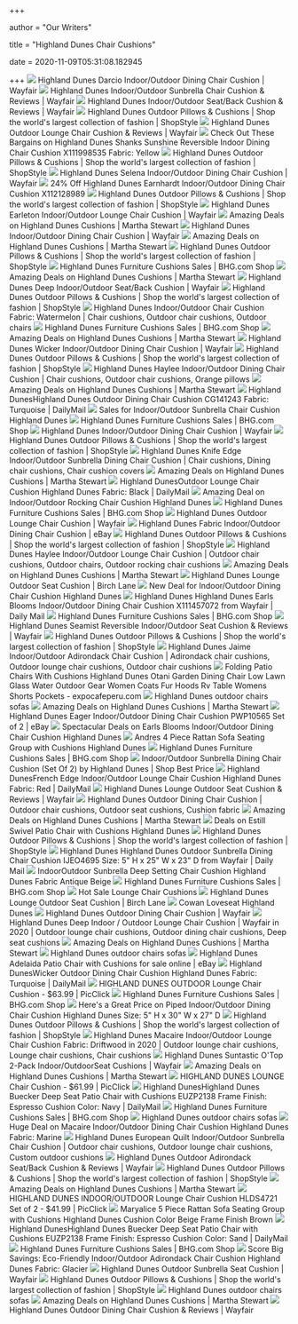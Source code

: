 +++
        
author = "Our Writers"
        
title = "Highland Dunes Chair Cushions"
        
date = 2020-11-09T05:31:08.182945
        
+++
[ ![](https://secure.img1-fg.wfcdn.com/im/20207803/resize-h800-w800%5Ecompr-r85/6743/67430637/Darcio+Indoor/Outdoor+Dining+Chair+Cushion.jpg)](https://secure.img1-fg.wfcdn.com/im/20207803/resize-h800-w800%5Ecompr-r85/6743/67430637/Darcio+Indoor/Outdoor+Dining+Chair+Cushion.jpg) Highland Dunes Darcio Indoor/Outdoor Dining Chair Cushion | Wayfair
[ ![](https://secure.img1-fg.wfcdn.com/im/24702790/resize-h800-w800%5Ecompr-r85/3669/36690762/Indoor/Outdoor+Sunbrella+Chair+Cushion.jpg)](https://secure.img1-fg.wfcdn.com/im/24702790/resize-h800-w800%5Ecompr-r85/3669/36690762/Indoor/Outdoor+Sunbrella+Chair+Cushion.jpg) Highland Dunes Indoor/Outdoor Sunbrella Chair Cushion & Reviews | Wayfair
[ ![](https://secure.img1-fg.wfcdn.com/im/50943754/resize-h800-w800%5Ecompr-r85/3687/36876074/Indoor/Outdoor+Seat/Back+Cushion.jpg)](https://secure.img1-fg.wfcdn.com/im/50943754/resize-h800-w800%5Ecompr-r85/3687/36876074/Indoor/Outdoor+Seat/Back+Cushion.jpg) Highland Dunes Indoor/Outdoor Seat/Back Cushion & Reviews | Wayfair
[ ![](https://img.shopstyle-cdn.com/sim/14/14/1414af606cadb3df19955beaf3d2a712_xlarge/ealy-indoor-outdoor-lounge-chair-cushion-highland-dunes-fabric-marine.jpg)](https://img.shopstyle-cdn.com/sim/14/14/1414af606cadb3df19955beaf3d2a712_xlarge/ealy-indoor-outdoor-lounge-chair-cushion-highland-dunes-fabric-marine.jpg) Highland Dunes Outdoor Pillows & Cushions | Shop the world's largest  collection of fashion | ShopStyle
[ ![](https://secure.img1-fg.wfcdn.com/im/26633650/resize-h800-w800%5Ecompr-r85/9945/99454466/Highland+Dunes+Outdoor+Lounge+Chair+Cushion.jpg)](https://secure.img1-fg.wfcdn.com/im/26633650/resize-h800-w800%5Ecompr-r85/9945/99454466/Highland+Dunes+Outdoor+Lounge+Chair+Cushion.jpg) Highland Dunes Outdoor Lounge Chair Cushion & Reviews | Wayfair
[ ![](https://images.prod.meredith.com/product/862b7737faa15ef6ada1c8eba7eb1b65/1563919613179/l/highland-dunes-shanks-sunshine-reversible-indoor-dining-chair-cushion-w000887424-fabric-yellow)](https://images.prod.meredith.com/product/862b7737faa15ef6ada1c8eba7eb1b65/1563919613179/l/highland-dunes-shanks-sunshine-reversible-indoor-dining-chair-cushion-w000887424-fabric-yellow) Check Out These Bargains on Highland Dunes Shanks Sunshine Reversible  Indoor Dining Chair Cushion X111998535 Fabric: Yellow
[ ![](https://img.shopstyle-cdn.com/sim/6f/59/6f597e7766b2cbc50fccd273e3b7ed16_xlarge/earnhardt-indoor-outdoor-dining-chair-cushion-highland-dunes.jpg)](https://img.shopstyle-cdn.com/sim/6f/59/6f597e7766b2cbc50fccd273e3b7ed16_xlarge/earnhardt-indoor-outdoor-dining-chair-cushion-highland-dunes.jpg) Highland Dunes Outdoor Pillows & Cushions | Shop the world's largest  collection of fashion | ShopStyle
[ ![](https://secure.img1-fg.wfcdn.com/im/52933890/resize-h800-w800%5Ecompr-r85/7123/71237085/Selena+Indoor/Outdoor+Dining+Chair+Cushion.jpg)](https://secure.img1-fg.wfcdn.com/im/52933890/resize-h800-w800%5Ecompr-r85/7123/71237085/Selena+Indoor/Outdoor+Dining+Chair+Cushion.jpg) Highland Dunes Selena Indoor/Outdoor Dining Chair Cushion | Wayfair
[ ![](https://images.prod.meredith.com/product/187bf81da8d91f5543ad4d693898b843/1580270857121/l/highland-dunes-earnhardt-indoor-outdoor-dining-chair-cushion-x112128989)](https://images.prod.meredith.com/product/187bf81da8d91f5543ad4d693898b843/1580270857121/l/highland-dunes-earnhardt-indoor-outdoor-dining-chair-cushion-x112128989) 24% Off Highland Dunes Earnhardt Indoor/Outdoor Dining Chair Cushion  X112128989
[ ![](https://img.shopstyle-cdn.com/sim/2e/46/2e46ee6f9120b268acf7c6d2ae2d953e_xlarge/outdoor-dining-chair-cushion-highland-dunes.jpg)](https://img.shopstyle-cdn.com/sim/2e/46/2e46ee6f9120b268acf7c6d2ae2d953e_xlarge/outdoor-dining-chair-cushion-highland-dunes.jpg) Highland Dunes Outdoor Pillows & Cushions | Shop the world's largest  collection of fashion | ShopStyle
[ ![](https://secure.img1-fg.wfcdn.com/im/86306222/resize-h800-w800%5Ecompr-r85/1495/14953782/Earleton+Indoor/Outdoor+Lounge+Chair+Cushion.jpg)](https://secure.img1-fg.wfcdn.com/im/86306222/resize-h800-w800%5Ecompr-r85/1495/14953782/Earleton+Indoor/Outdoor+Lounge+Chair+Cushion.jpg) Highland Dunes Earleton Indoor/Outdoor Lounge Chair Cushion | Wayfair
[ ![](https://images.prod.meredith.com/product/ddf04cb24efbef606e11c13318de2895/1565820323627/m/highland-dunes-indoor-outdoor-sunbrella-chaise-cushion-w2274-set2-fabric-taupe-rib)](https://images.prod.meredith.com/product/ddf04cb24efbef606e11c13318de2895/1565820323627/m/highland-dunes-indoor-outdoor-sunbrella-chaise-cushion-w2274-set2-fabric-taupe-rib) Amazing Deals on Highland Dunes Cushions | Martha Stewart
[ ![](https://secure.img1-fg.wfcdn.com/im/63060732/resize-h800-w800%5Ecompr-r85/1209/120951573/Indoor/Outdoor+Dining+Chair+Cushion.jpg)](https://secure.img1-fg.wfcdn.com/im/63060732/resize-h800-w800%5Ecompr-r85/1209/120951573/Indoor/Outdoor+Dining+Chair+Cushion.jpg) Highland Dunes Indoor/Outdoor Dining Chair Cushion | Wayfair
[ ![](https://images.prod.meredith.com/product/94446750db4c2d34a77aa63fb47387c0/1542061790589/m/highland-dunes-lounge-indoor-outdoor-chair-cushion-hlds4702-finish-tan)](https://images.prod.meredith.com/product/94446750db4c2d34a77aa63fb47387c0/1542061790589/m/highland-dunes-lounge-indoor-outdoor-chair-cushion-hlds4702-finish-tan) Amazing Deals on Highland Dunes Cushions | Martha Stewart
[ ![](https://img.shopstyle-cdn.com/sim/23/7f/237f76c3fcb57aa9eb7c29562926fd4a_xlarge/eakes-indoor-outdoor-chair-cushion-highland-dunes-color-yellow-white.jpg)](https://img.shopstyle-cdn.com/sim/23/7f/237f76c3fcb57aa9eb7c29562926fd4a_xlarge/eakes-indoor-outdoor-chair-cushion-highland-dunes-color-yellow-white.jpg) Highland Dunes Outdoor Pillows & Cushions | Shop the world's largest  collection of fashion | ShopStyle
[ ![](https://images.prod.meredith.com/product/17d414a035c4ff68a7fe7fb3ecdfc566/1567185707816/m/indoor-dining-chair-cushion-highland-dunes-fabric-beige)](https://images.prod.meredith.com/product/17d414a035c4ff68a7fe7fb3ecdfc566/1567185707816/m/indoor-dining-chair-cushion-highland-dunes-fabric-beige) Highland Dunes Furniture Cushions Sales | BHG.com Shop
[ ![](https://images.prod.meredith.com/product/231bb9e593ab2e61d42d528463ae705b/1528689703815/m/highland-dunes-piped-outdoor-dining-chair-cushion-hlds6468-size-2-5-h-x-20-w-x-20-d)](https://images.prod.meredith.com/product/231bb9e593ab2e61d42d528463ae705b/1528689703815/m/highland-dunes-piped-outdoor-dining-chair-cushion-hlds6468-size-2-5-h-x-20-w-x-20-d) Amazing Deals on Highland Dunes Cushions | Martha Stewart
[ ![](https://secure.img1-fg.wfcdn.com/im/96618059/compr-r85/7245/72450159/deep-indooroutdoor-seatback-cushion.jpg)](https://secure.img1-fg.wfcdn.com/im/96618059/compr-r85/7245/72450159/deep-indooroutdoor-seatback-cushion.jpg) Highland Dunes Deep Indoor/Outdoor Seat/Back Cushion | Wayfair
[ ![](https://img.shopstyle-cdn.com/sim/c7/bd/c7bd5b2c4823320648e0147d7905a178_xlarge/double-piped-indoor-outdoor-sunbrella-contour-chair-cushion-with-ties-and-zipper-highland-dunes-fabric-canvas-aruba-size-3-5-h-x-18-w-x-17-d.jpg)](https://img.shopstyle-cdn.com/sim/c7/bd/c7bd5b2c4823320648e0147d7905a178_xlarge/double-piped-indoor-outdoor-sunbrella-contour-chair-cushion-with-ties-and-zipper-highland-dunes-fabric-canvas-aruba-size-3-5-h-x-18-w-x-17-d.jpg) Highland Dunes Outdoor Pillows & Cushions | Shop the world's largest  collection of fashion | ShopStyle
[ ![](https://i.pinimg.com/474x/98/ad/a5/98ada5b19cf1b598cae1da83118f60db.jpg)](https://i.pinimg.com/474x/98/ad/a5/98ada5b19cf1b598cae1da83118f60db.jpg) Highland Dunes Indoor/Outdoor Chair Cushion Fabric: Watermelon | Chair  cushions, Outdoor chair cushions, Outdoor chairs
[ ![](https://images.prod.meredith.com/product/b0864b3551035d278c9820c8602395a0/1567061245680/m/jaime-indoor-outdoor-adirondack-chair-cushion-highland-dunes-fabric-spa)](https://images.prod.meredith.com/product/b0864b3551035d278c9820c8602395a0/1567061245680/m/jaime-indoor-outdoor-adirondack-chair-cushion-highland-dunes-fabric-spa) Highland Dunes Furniture Cushions Sales | BHG.com Shop
[ ![](https://images.prod.meredith.com/product/f502ceac661b60380fabf25c8969ff30/1593079601904/m/highland-dunes-2-piece-indoor-outdoor-cushion-cover-set-x111565692-fabric-navy)](https://images.prod.meredith.com/product/f502ceac661b60380fabf25c8969ff30/1593079601904/m/highland-dunes-2-piece-indoor-outdoor-cushion-cover-set-x111565692-fabric-navy) Amazing Deals on Highland Dunes Cushions | Martha Stewart
[ ![](https://secure.img1-fg.wfcdn.com/im/93536028/resize-h800-w800%5Ecompr-r85/7244/72449650/Wicker+Indoor/Outdoor+Dining+Chair+Cushion.jpg)](https://secure.img1-fg.wfcdn.com/im/93536028/resize-h800-w800%5Ecompr-r85/7244/72449650/Wicker+Indoor/Outdoor+Dining+Chair+Cushion.jpg) Highland Dunes Wicker Indoor/Outdoor Dining Chair Cushion | Wayfair
[ ![](https://img.shopstyle-cdn.com/sim/c2/c7/c2c755beb58452439f48c8affb83327b_xlarge/selena-indoor-outdoor-dining-chair-cushion-highland-dunes.jpg)](https://img.shopstyle-cdn.com/sim/c2/c7/c2c755beb58452439f48c8affb83327b_xlarge/selena-indoor-outdoor-dining-chair-cushion-highland-dunes.jpg) Highland Dunes Outdoor Pillows & Cushions | Shop the world's largest  collection of fashion | ShopStyle
[ ![](https://i.pinimg.com/474x/ec/a3/4e/eca34e1adb2708081a8f51c040042a45.jpg)](https://i.pinimg.com/474x/ec/a3/4e/eca34e1adb2708081a8f51c040042a45.jpg) Highland Dunes Haylee Indoor/Outdoor Dining Chair Cushion | Chair cushions,  Outdoor chair cushions, Orange pillows
[ ![](https://images.prod.meredith.com/product/881ee2c381012600bb1cd5190d3b22ca/1552136631496/m/highland-dunes-eagle-sea-reversible-indoor-outdoor-dining-chair-cushion-w001284694-fabric-salt)](https://images.prod.meredith.com/product/881ee2c381012600bb1cd5190d3b22ca/1552136631496/m/highland-dunes-eagle-sea-reversible-indoor-outdoor-dining-chair-cushion-w001284694-fabric-salt) Amazing Deals on Highland Dunes Cushions | Martha Stewart
[ ![](https://d4-pub.bizrate.com/image/obj/8685433455;sq=400)](https://d4-pub.bizrate.com/image/obj/8685433455;sq=400) Highland DunesHighland Dunes Outdoor Dining Chair Cushion CG141243 Fabric:  Turquoise | DailyMail
[ ![](https://images.prod.meredith.com/product/91cca559e83e094456b87c105df7536c/1567064810525/l/indoor-outdoor-sunbrella-chair-cushion-highland-dunes)](https://images.prod.meredith.com/product/91cca559e83e094456b87c105df7536c/1567064810525/l/indoor-outdoor-sunbrella-chair-cushion-highland-dunes) Sales for Indoor/Outdoor Sunbrella Chair Cushion Highland Dunes
[ ![](https://images.prod.meredith.com/product/c59d238c1036fe14e2cefb2d82448065/1567061371029/m/shanks-sunshine-reversible-indoor-dining-chair-cushion-highland-dunes-fabric-tan)](https://images.prod.meredith.com/product/c59d238c1036fe14e2cefb2d82448065/1567061371029/m/shanks-sunshine-reversible-indoor-dining-chair-cushion-highland-dunes-fabric-tan) Highland Dunes Furniture Cushions Sales | BHG.com Shop
[ ![](https://secure.img1-fg.wfcdn.com/im/66283543/resize-h800-w800%5Ecompr-r85/1025/102521144/Indoor/Outdoor+Dining+Chair+Cushion.jpg)](https://secure.img1-fg.wfcdn.com/im/66283543/resize-h800-w800%5Ecompr-r85/1025/102521144/Indoor/Outdoor+Dining+Chair+Cushion.jpg) Highland Dunes Indoor/Outdoor Dining Chair Cushion | Wayfair
[ ![](https://img.shopstyle-cdn.com/sim/c1/72/c1725d4faa34ae00988c224e9ac7455a_xlarge/earls-blooms-indoor-outdoor-dining-chair-cushion-highland-dunes.jpg)](https://img.shopstyle-cdn.com/sim/c1/72/c1725d4faa34ae00988c224e9ac7455a_xlarge/earls-blooms-indoor-outdoor-dining-chair-cushion-highland-dunes.jpg) Highland Dunes Outdoor Pillows & Cushions | Shop the world's largest  collection of fashion | ShopStyle
[ ![](https://i.pinimg.com/600x315/5d/fd/64/5dfd64188280e3c631c7a356f569b89f.jpg)](https://i.pinimg.com/600x315/5d/fd/64/5dfd64188280e3c631c7a356f569b89f.jpg) Highland Dunes Knife Edge Indoor/Outdoor Sunbrella Dining Chair Cushion | Chair  cushions, Dining chair cushions, Chair cushion covers
[ ![](https://images.prod.meredith.com/product/7e51da5618ee56f40d3ca0879f8f24c6/1551317749745/m/highland-dunes-eagle-indoor-outdoor-dining-chair-cushion-w000165222)](https://images.prod.meredith.com/product/7e51da5618ee56f40d3ca0879f8f24c6/1551317749745/m/highland-dunes-eagle-indoor-outdoor-dining-chair-cushion-w000165222) Amazing Deals on Highland Dunes Cushions | Martha Stewart
[ ![](https://secure.img1-ag.wfcdn.com/im/10863239/resize-h400-w400%5Ecompr-r85/1093/109347969/.jpg)](https://secure.img1-ag.wfcdn.com/im/10863239/resize-h400-w400%5Ecompr-r85/1093/109347969/.jpg) Highland DunesOutdoor Lounge Chair Cushion Highland Dunes Fabric: Black |  DailyMail
[ ![](https://images.prod.meredith.com/product/c48f143d221a0220efa9b1b6af7f6018/1570292427678/l/treadway-indoor-outdoor-rocking-chair-cushion-highland-dunes)](https://images.prod.meredith.com/product/c48f143d221a0220efa9b1b6af7f6018/1570292427678/l/treadway-indoor-outdoor-rocking-chair-cushion-highland-dunes) Amazing Deal on Indoor/Outdoor Rocking Chair Cushion Highland Dunes
[ ![](https://images.prod.meredith.com/product/996c41e4615cc895b2d5275b91a120a3/1577163646768/m/fouta-dining-chair-cushion-highland-dunes-fabric-blue)](https://images.prod.meredith.com/product/996c41e4615cc895b2d5275b91a120a3/1577163646768/m/fouta-dining-chair-cushion-highland-dunes-fabric-blue) Highland Dunes Furniture Cushions Sales | BHG.com Shop
[ ![](https://secure.img1-fg.wfcdn.com/im/98019245/resize-h800-w800%5Ecompr-r85/9945/99454263/Highland+Dunes+Outdoor+Lounge+Chair+Cushion.jpg)](https://secure.img1-fg.wfcdn.com/im/98019245/resize-h800-w800%5Ecompr-r85/9945/99454263/Highland+Dunes+Outdoor+Lounge+Chair+Cushion.jpg) Highland Dunes Outdoor Lounge Chair Cushion | Wayfair
[ ![](https://i.ebayimg.com/images/g/4AYAAOSwXIRcm485/s-l300.jpg)](https://i.ebayimg.com/images/g/4AYAAOSwXIRcm485/s-l300.jpg) Highland Dunes Fabric Indoor/Outdoor Dining Chair Cushion | eBay
[ ![](https://img.shopstyle-cdn.com/sim/b2/fc/b2fcbc5850ed529cd676a9218f681d3b_xlarge/selena-indoor-outdoor-dining-chair-cushion-highland-dunes.jpg)](https://img.shopstyle-cdn.com/sim/b2/fc/b2fcbc5850ed529cd676a9218f681d3b_xlarge/selena-indoor-outdoor-dining-chair-cushion-highland-dunes.jpg) Highland Dunes Outdoor Pillows & Cushions | Shop the world's largest  collection of fashion | ShopStyle
[ ![](https://i.pinimg.com/originals/aa/14/49/aa144980749e029939ef851c6e23b2bc.jpg)](https://i.pinimg.com/originals/aa/14/49/aa144980749e029939ef851c6e23b2bc.jpg) Highland Dunes Haylee Indoor/Outdoor Lounge Chair Cushion | Outdoor chair  cushions, Outdoor chairs, Outdoor rocking chair cushions
[ ![](https://images.prod.meredith.com/product/cfa8445d87702270a5552e0aa124b5f6/1551318330009/m/highland-dunes-eager-indoor-outdoor-dining-chair-cushion-w000042587)](https://images.prod.meredith.com/product/cfa8445d87702270a5552e0aa124b5f6/1551318330009/m/highland-dunes-eager-indoor-outdoor-dining-chair-cushion-w000042587) Amazing Deals on Highland Dunes Cushions | Martha Stewart
[ ![](https://secure.img1-fg.wfcdn.com/im/20835209/compr-r85/2768/27683900/Lounge+Outdoor+Seat+Cushion.jpg)](https://secure.img1-fg.wfcdn.com/im/20835209/compr-r85/2768/27683900/Lounge+Outdoor+Seat+Cushion.jpg) Highland Dunes Lounge Outdoor Seat Cushion | Birch Lane
[ ![](https://images.prod.meredith.com/product/43487ed5660dbf6d9ba08bc998136037/1593166340483/l/indoor-outdoor-dining-chair-cushion-highland-dunes)](https://images.prod.meredith.com/product/43487ed5660dbf6d9ba08bc998136037/1593166340483/l/indoor-outdoor-dining-chair-cushion-highland-dunes) New Deal for Indoor/Outdoor Dining Chair Cushion Highland Dunes
[ ![](https://d2-pub.bizrate.com/image/obj/9807815193;sq=400)](https://d2-pub.bizrate.com/image/obj/9807815193;sq=400) Highland Dunes Highland Dunes Earls Blooms Indoor/Outdoor Dining Chair  Cushion X111457072 from Wayfair | Daily Mail
[ ![](https://images.prod.meredith.com/product/c9c7416394f822f1e1b06e9f71c15c9f/1567186033912/m/indoor-dining-chair-cushion-highland-dunes-fabric-beige)](https://images.prod.meredith.com/product/c9c7416394f822f1e1b06e9f71c15c9f/1567186033912/m/indoor-dining-chair-cushion-highland-dunes-fabric-beige) Highland Dunes Furniture Cushions Sales | BHG.com Shop
[ ![](https://secure.img1-fg.wfcdn.com/im/78185681/resize-h800-w800%5Ecompr-r85/5157/51570981/Seamist+Reversible+Indoor/Outdoor+Seat+Cushion.jpg)](https://secure.img1-fg.wfcdn.com/im/78185681/resize-h800-w800%5Ecompr-r85/5157/51570981/Seamist+Reversible+Indoor/Outdoor+Seat+Cushion.jpg) Highland Dunes Seamist Reversible Indoor/Outdoor Seat Cushion & Reviews |  Wayfair
[ ![](https://img.shopstyle-cdn.com/sim/9f/01/9f0155f778470e7b7180727a10ada338_xlarge/seamist-indoor-outdoor-chaise-lounge-cushion-highland-dunes.jpg)](https://img.shopstyle-cdn.com/sim/9f/01/9f0155f778470e7b7180727a10ada338_xlarge/seamist-indoor-outdoor-chaise-lounge-cushion-highland-dunes.jpg) Highland Dunes Outdoor Pillows & Cushions | Shop the world's largest  collection of fashion | ShopStyle
[ ![](https://i.pinimg.com/564x/20/e0/b8/20e0b8f10fa23894edfdcfb9619acac4.jpg)](https://i.pinimg.com/564x/20/e0/b8/20e0b8f10fa23894edfdcfb9619acac4.jpg) Highland Dunes Jaime Indoor/Outdoor Adirondack Chair Cushion | Adirondack chair  cushions, Outdoor lounge chair cushions, Outdoor chair cushions
[ ![](https://www.expocafeperu.com/w/2020/05/folding-patio-chairs-with-cushions-highland-dunes-otani-garden-dining-chair-low-lawn-glass-water.jpg)](https://www.expocafeperu.com/w/2020/05/folding-patio-chairs-with-cushions-highland-dunes-otani-garden-dining-chair-low-lawn-glass-water.jpg) Folding Patio Chairs With Cushions Highland Dunes Otani Garden Dining Chair  Low Lawn Glass Water Outdoor Gear Women Coats Fur Hoods Rv Table Womens  Shorts Pockets - expocafeperu.com
[ ![](https://patio.furniture-manufacturers.org/images/wf/6163-61634580-Chairs.jpg)](https://patio.furniture-manufacturers.org/images/wf/6163-61634580-Chairs.jpg) Highland Dunes outdoor chairs sofas
[ ![](https://images.prod.meredith.com/product/d25cf3aee3e383aeedd740488b9cf1af/1551380302667/m/highland-dunes-earles-beach-reversible-indoor-outdoor-rocking-chair-cushion-w000293443-fabric-lagoon)](https://images.prod.meredith.com/product/d25cf3aee3e383aeedd740488b9cf1af/1551380302667/m/highland-dunes-earles-beach-reversible-indoor-outdoor-rocking-chair-cushion-w000293443-fabric-lagoon) Amazing Deals on Highland Dunes Cushions | Martha Stewart
[ ![](https://i.ebayimg.com/images/g/3hsAAOSw70NdA9Lb/s-l300.jpg)](https://i.ebayimg.com/images/g/3hsAAOSw70NdA9Lb/s-l300.jpg) Highland Dunes Eager Indoor/Outdoor Dining Chair Cushion PWP10565 Set of 2  | eBay
[ ![](https://images.prod.meredith.com/product/3c5a83ff0880502424816b8348343942/1604658313938/l/earls-blooms-indoor-outdoor-dining-chair-cushion-highland-dunes)](https://images.prod.meredith.com/product/3c5a83ff0880502424816b8348343942/1604658313938/l/earls-blooms-indoor-outdoor-dining-chair-cushion-highland-dunes) Spectacular Deals on Earls Blooms Indoor/Outdoor Dining Chair Cushion  Highland Dunes
[ ![](https://secure.img1-fg.wfcdn.com/im/51288229/resize-h400-w400%5Ecompr-r85/5660/56609794/.jpg)](https://secure.img1-fg.wfcdn.com/im/51288229/resize-h400-w400%5Ecompr-r85/5660/56609794/.jpg) Andres 4 Piece Rattan Sofa Seating Group with Cushions Highland Dunes
[ ![](https://images.prod.meredith.com/product/4ec4250a8fd0edc13d82e56d5734f906/1567060678067/m/shanks-sunshine-reversible-indoor-dining-chair-cushion-highland-dunes-fabric-lakeland-blue)](https://images.prod.meredith.com/product/4ec4250a8fd0edc13d82e56d5734f906/1567060678067/m/shanks-sunshine-reversible-indoor-dining-chair-cushion-highland-dunes-fabric-lakeland-blue) Highland Dunes Furniture Cushions Sales | BHG.com Shop
[ ![](https://secure.img1-fg.wfcdn.com/im/46937166/resize-h310-w310%5Ecompr-r85/4750/47507226/indooroutdoor-sunbrella-dining-chair-cushion-set-of-2.jpg)](https://secure.img1-fg.wfcdn.com/im/46937166/resize-h310-w310%5Ecompr-r85/4750/47507226/indooroutdoor-sunbrella-dining-chair-cushion-set-of-2.jpg) Indoor/Outdoor Sunbrella Dining Chair Cushion (Set Of 2) by Highland Dunes  | Shop Best Price
[ ![](https://secure.img1-ag.wfcdn.com/im/67171879/resize-h400-w400%5Ecompr-r85/4971/49710911/.jpg)](https://secure.img1-ag.wfcdn.com/im/67171879/resize-h400-w400%5Ecompr-r85/4971/49710911/.jpg) Highland DunesFrench Edge Indoor/Outdoor Lounge Chair Cushion Highland Dunes  Fabric: Red | DailyMail
[ ![](https://secure.img1-fg.wfcdn.com/im/57661854/resize-h800-w800%5Ecompr-r85/4978/49782317/Lounge+Outdoor+Seat+Cushion.jpg)](https://secure.img1-fg.wfcdn.com/im/57661854/resize-h800-w800%5Ecompr-r85/4978/49782317/Lounge+Outdoor+Seat+Cushion.jpg) Highland Dunes Lounge Outdoor Seat Cushion & Reviews | Wayfair
[ ![](https://i.pinimg.com/originals/82/5a/00/825a00d1d2af1998499c73b349fde11e.jpg)](https://i.pinimg.com/originals/82/5a/00/825a00d1d2af1998499c73b349fde11e.jpg) Highland Dunes Outdoor Dining Chair Cushion | Outdoor chair cushions,  Outdoor seat cushions, Cushion fabric
[ ![](https://images.prod.meredith.com/product/0c6bfef1209b1d4be6d3737b67842b29/1551316847673/m/highland-dunes-earls-blooms-reversible-indoor-outdoor-dining-chair-cushion-w000672508)](https://images.prod.meredith.com/product/0c6bfef1209b1d4be6d3737b67842b29/1551316847673/m/highland-dunes-earls-blooms-reversible-indoor-outdoor-dining-chair-cushion-w000672508) Amazing Deals on Highland Dunes Cushions | Martha Stewart
[ ![](https://images.prod.meredith.com/product/3d888e1052dc2e3c1ca5d2e48a6821d3/1580897315695/l/estill-swivel-patio-chair-with-cushions-highland-dunes)](https://images.prod.meredith.com/product/3d888e1052dc2e3c1ca5d2e48a6821d3/1580897315695/l/estill-swivel-patio-chair-with-cushions-highland-dunes) Deals on Estill Swivel Patio Chair with Cushions Highland Dunes
[ ![](https://img.shopstyle-cdn.com/sim/1a/7f/1a7f38b8cc7772243cbe4d7e81f05e06_xlarge/wellingborough-zippered-indoor-outdoor-pillow-cover-highland-dunes-color-aqua.jpg)](https://img.shopstyle-cdn.com/sim/1a/7f/1a7f38b8cc7772243cbe4d7e81f05e06_xlarge/wellingborough-zippered-indoor-outdoor-pillow-cover-highland-dunes-color-aqua.jpg) Highland Dunes Outdoor Pillows & Cushions | Shop the world's largest  collection of fashion | ShopStyle
[ ![](https://d2-pub.bizrate.com/image/obj/8655278497;sq=400)](https://d2-pub.bizrate.com/image/obj/8655278497;sq=400) Highland Dunes Highland Dunes Outdoor Sunbrella Dining Chair Cushion  IJEO4695 Size: 5" H x 25" W x 23" D from Wayfair | Daily Mail
[ ![](https://secure.img1-fg.wfcdn.com/im/18419395/resize-h400-w400%5Ecompr-r85/2769/27692798/.jpg)](https://secure.img1-fg.wfcdn.com/im/18419395/resize-h400-w400%5Ecompr-r85/2769/27692798/.jpg) IndoorOutdoor Sunbrella Deep Setting Chair Cushion Highland Dunes Fabric  Antique Beige
[ ![](https://images.prod.meredith.com/product/4d9c1dd86f8a0b2e4788635dd50143a2/1567060671436/m/jaime-indoor-outdoor-adirondack-chair-cushion-highland-dunes-fabric-natural)](https://images.prod.meredith.com/product/4d9c1dd86f8a0b2e4788635dd50143a2/1567060671436/m/jaime-indoor-outdoor-adirondack-chair-cushion-highland-dunes-fabric-natural) Highland Dunes Furniture Cushions Sales | BHG.com Shop
[ ![](https://secure.img1-ag.wfcdn.com/im/93232415/resize-h600-w600%5Ecompr-r85/7123/71238094/haylee-indoor/outdoor-dining-chair-cushion-(set-of-2).jpg)](https://secure.img1-ag.wfcdn.com/im/93232415/resize-h600-w600%5Ecompr-r85/7123/71238094/haylee-indoor/outdoor-dining-chair-cushion-(set-of-2).jpg) Hot Sale Lounge Chair Cushions
[ ![](https://secure.img1-fg.wfcdn.com/im/51121811/resize-h160-w160%5Ecompr-r85/6704/67047389/Whitten+Stripe+Outdoor+Sunbrella+Seat/Back+Cushion.jpg)](https://secure.img1-fg.wfcdn.com/im/51121811/resize-h160-w160%5Ecompr-r85/6704/67047389/Whitten+Stripe+Outdoor+Sunbrella+Seat/Back+Cushion.jpg) Highland Dunes Lounge Outdoor Seat Cushion | Birch Lane
[ ![](https://secure.img1-fg.wfcdn.com/im/11475823/resize-h400-w400%5Ecompr-r85/4853/48536235/.jpg)](https://secure.img1-fg.wfcdn.com/im/11475823/resize-h400-w400%5Ecompr-r85/4853/48536235/.jpg) Cowan Loveseat Highland Dunes
[ ![](https://secure.img1-fg.wfcdn.com/im/92079981/resize-h800-w800%5Ecompr-r85/6525/65256303/Outdoor+Dining+Chair+Cushion.jpg)](https://secure.img1-fg.wfcdn.com/im/92079981/resize-h800-w800%5Ecompr-r85/6525/65256303/Outdoor+Dining+Chair+Cushion.jpg) Highland Dunes Outdoor Dining Chair Cushion | Wayfair
[ ![](https://i.pinimg.com/originals/0d/34/35/0d343574e1be1307e07e0a6a32545d6c.jpg)](https://i.pinimg.com/originals/0d/34/35/0d343574e1be1307e07e0a6a32545d6c.jpg) Highland Dunes Deep Indoor / Outdoor Lounge Chair Cushion | Wayfair in 2020  | Outdoor lounge chair cushions, Outdoor dining chair cushions, Deep seat  cushions
[ ![](https://images.prod.meredith.com/product/47478e62de61ab7ea7dd9c0e8aa4be2f/1593079525629/m/highland-dunes-2-piece-indoor-outdoor-cushion-cover-set-x112051250-fabric-wheat)](https://images.prod.meredith.com/product/47478e62de61ab7ea7dd9c0e8aa4be2f/1593079525629/m/highland-dunes-2-piece-indoor-outdoor-cushion-cover-set-x112051250-fabric-wheat) Amazing Deals on Highland Dunes Cushions | Martha Stewart
[ ![](https://patio.furniture-manufacturers.org/images/wf/6156-61560589-Chairs.jpg)](https://patio.furniture-manufacturers.org/images/wf/6156-61560589-Chairs.jpg) Highland Dunes outdoor chairs sofas
[ ![](https://i.ebayimg.com/images/g/yG0AAOSwA75eRqIb/s-l640.jpg)](https://i.ebayimg.com/images/g/yG0AAOSwA75eRqIb/s-l640.jpg) Highland Dunes Adelaida Patio Chair with Cushions for sale online | eBay
[ ![](https://secure.img1-ag.wfcdn.com/im/17992766/resize-h400-w400%5Ecompr-r85/4826/48265901/.jpg)](https://secure.img1-ag.wfcdn.com/im/17992766/resize-h400-w400%5Ecompr-r85/4826/48265901/.jpg) Highland DunesWicker Outdoor Dining Chair Cushion Highland Dunes Fabric:  Turquoise | DailyMail
[ ![](https://www.picclickimg.com/d/l400/pict/302736796750_/Highland-Dunes-Outdoor-Lounge-Chair-Cushion.jpg)](https://www.picclickimg.com/d/l400/pict/302736796750_/Highland-Dunes-Outdoor-Lounge-Chair-Cushion.jpg) HIGHLAND DUNES OUTDOOR Lounge Chair Cushion - $63.99 | PicClick
[ ![](https://images.prod.meredith.com/product/47c7ffe1a0294684edb6dc2dfb6e9a46/1567185799854/m/indoor-dining-chair-cushion-highland-dunes-fabric-beige)](https://images.prod.meredith.com/product/47c7ffe1a0294684edb6dc2dfb6e9a46/1567185799854/m/indoor-dining-chair-cushion-highland-dunes-fabric-beige) Highland Dunes Furniture Cushions Sales | BHG.com Shop
[ ![](https://images.prod.meredith.com/product/f94dd764f6aa0a3963a37a9eaca081e1/1587809181240/l/piped-indoor-outdoor-dining-chair-cushion-highland-dunes-size-5-h-x-30-w-x-27-d)](https://images.prod.meredith.com/product/f94dd764f6aa0a3963a37a9eaca081e1/1587809181240/l/piped-indoor-outdoor-dining-chair-cushion-highland-dunes-size-5-h-x-30-w-x-27-d) Here's a Great Price on Piped Indoor/Outdoor Dining Chair Cushion Highland  Dunes Size: 5" H x 30" W x 27" D
[ ![](https://img.shopstyle-cdn.com/sim/e2/d5/e2d5fd73e2dcda0a7098ed4d2a56ebc6_xlarge/averie-indoor-outdoor-chair-cushion-highland-dunes-fabric-navy.jpg)](https://img.shopstyle-cdn.com/sim/e2/d5/e2d5fd73e2dcda0a7098ed4d2a56ebc6_xlarge/averie-indoor-outdoor-chair-cushion-highland-dunes-fabric-navy.jpg) Highland Dunes Outdoor Pillows & Cushions | Shop the world's largest  collection of fashion | ShopStyle
[ ![](https://i.pinimg.com/originals/b1/28/76/b1287678f998f80285337c2cbec2f3da.jpg)](https://i.pinimg.com/originals/b1/28/76/b1287678f998f80285337c2cbec2f3da.jpg) Highland Dunes Macaire Indoor/Outdoor Lounge Chair Cushion Fabric:  Driftwood in 2020 | Outdoor lounge chair cushions, Lounge chair cushions, Chair  cushions
[ ![](https://secure.img1-fg.wfcdn.com/im/95128338/resize-h800-w800%5Ecompr-r85/1150/115014971/Suntastic+O%2527Top+2-Pack+Indoor/Outdoor++Seat+Cushions.jpg)](https://secure.img1-fg.wfcdn.com/im/95128338/resize-h800-w800%5Ecompr-r85/1150/115014971/Suntastic+O%2527Top+2-Pack+Indoor/Outdoor++Seat+Cushions.jpg) Highland Dunes Suntastic O'Top 2-Pack Indoor/OutdoorSeat Cushions | Wayfair
[ ![](https://images.prod.meredith.com/product/413fb226ccd7aac2bd8f40f9b68b60ee/1551317315422/m/highland-dunes-eagle-indoor-outdoor-dining-chair-cushion-w000728042)](https://images.prod.meredith.com/product/413fb226ccd7aac2bd8f40f9b68b60ee/1551317315422/m/highland-dunes-eagle-indoor-outdoor-dining-chair-cushion-w000728042) Amazing Deals on Highland Dunes Cushions | Martha Stewart
[ ![](https://www.picclickimg.com/d/l400/pict/392041129978_/Highland-Dunes-Lounge-Chair-Cushion.jpg)](https://www.picclickimg.com/d/l400/pict/392041129978_/Highland-Dunes-Lounge-Chair-Cushion.jpg) HIGHLAND DUNES LOUNGE Chair Cushion - $61.99 | PicClick
[ ![](https://shop-assets.dailymail.co.uk/prd/c3fca9331ffc4ccfbffc528904186365/0001101010010011100011111100110110100010110100010111100100101000/l/highland-dunes-buecker-deep-seat-patio-chair-with-cushions-euzp2138-frame-finish-espresso-cushion-color-navy)](https://shop-assets.dailymail.co.uk/prd/c3fca9331ffc4ccfbffc528904186365/0001101010010011100011111100110110100010110100010111100100101000/l/highland-dunes-buecker-deep-seat-patio-chair-with-cushions-euzp2138-frame-finish-espresso-cushion-color-navy) Highland DunesHighland Dunes Buecker Deep Seat Patio Chair with Cushions  EUZP2138 Frame Finish: Espresso Cushion Color: Navy | DailyMail
[ ![](https://images.prod.meredith.com/product/993cb195150613fbe990be0356cd9da3/1567061118777/m/jaime-indoor-outdoor-adirondack-chair-cushion-highland-dunes-fabric-parrot)](https://images.prod.meredith.com/product/993cb195150613fbe990be0356cd9da3/1567061118777/m/jaime-indoor-outdoor-adirondack-chair-cushion-highland-dunes-fabric-parrot) Highland Dunes Furniture Cushions Sales | BHG.com Shop
[ ![](https://patio.furniture-manufacturers.org/images/wf/5775-57753118-Sofas.jpg)](https://patio.furniture-manufacturers.org/images/wf/5775-57753118-Sofas.jpg) Highland Dunes outdoor chairs sofas
[ ![](https://images.prod.meredith.com/product/79165de2db68e4fb4d4e8f970d4d5ec5/1567064425845/l/macaire-indoor-outdoor-dining-chair-cushion-highland-dunes-fabric-marine)](https://images.prod.meredith.com/product/79165de2db68e4fb4d4e8f970d4d5ec5/1567064425845/l/macaire-indoor-outdoor-dining-chair-cushion-highland-dunes-fabric-marine) Huge Deal on Macaire Indoor/Outdoor Dining Chair Cushion Highland Dunes  Fabric: Marine
[ ![](https://i.pinimg.com/originals/22/0b/ac/220bac0c4caf70911893018e67417028.jpg)](https://i.pinimg.com/originals/22/0b/ac/220bac0c4caf70911893018e67417028.jpg) Highland Dunes European Quilt Indoor/Outdoor Sunbrella Chair Cushion |  Outdoor chair cushions, Outdoor lounge chair cushions, Custom outdoor  cushions
[ ![](https://secure.img1-fg.wfcdn.com/im/2635281/resize-h800-w800%5Ecompr-r85/6525/65256211/Outdoor+Adirondack+Seat/Back+Cushion.jpg)](https://secure.img1-fg.wfcdn.com/im/2635281/resize-h800-w800%5Ecompr-r85/6525/65256211/Outdoor+Adirondack+Seat/Back+Cushion.jpg) Highland Dunes Outdoor Adirondack Seat/Back Cushion & Reviews | Wayfair
[ ![](https://img.shopstyle-cdn.com/sim/d5/0a/d50a3366c69d47331148e8eb18b9c9e3_xlarge/suntastic-ofiddlestix-wicker-outdoor-seat-cushion-highland-dunes.jpg)](https://img.shopstyle-cdn.com/sim/d5/0a/d50a3366c69d47331148e8eb18b9c9e3_xlarge/suntastic-ofiddlestix-wicker-outdoor-seat-cushion-highland-dunes.jpg) Highland Dunes Outdoor Pillows & Cushions | Shop the world's largest  collection of fashion | ShopStyle
[ ![](https://images.prod.meredith.com/product/0c37e045e1ebb085ab8df47fe98c1442/1601805996276/m/highland-dunes-outdoor-dining-chair-cushion-cg141243-fabric-orange)](https://images.prod.meredith.com/product/0c37e045e1ebb085ab8df47fe98c1442/1601805996276/m/highland-dunes-outdoor-dining-chair-cushion-cg141243-fabric-orange) Amazing Deals on Highland Dunes Cushions | Martha Stewart
[ ![](https://www.picclickimg.com/d/l400/pict/392046658008_/Highland-Dunes-Indoor-Outdoor-Lounge-Chair-Cushion-HLDS4721-Set.jpg)](https://www.picclickimg.com/d/l400/pict/392046658008_/Highland-Dunes-Indoor-Outdoor-Lounge-Chair-Cushion-HLDS4721-Set.jpg) HIGHLAND DUNES INDOOR/OUTDOOR Lounge Chair Cushion HLDS4721 Set of 2 -  $41.99 | PicClick
[ ![](https://secure.img1-fg.wfcdn.com/im/36942331/resize-h400-w400%5Ecompr-r85/6250/62506333/.jpg)](https://secure.img1-fg.wfcdn.com/im/36942331/resize-h400-w400%5Ecompr-r85/6250/62506333/.jpg) Maryalice 5 Piece Rattan Sofa Seating Group with Cushions Highland Dunes  Cushion Color Beige Frame Finish Brown
[ ![](https://shop-assets.dailymail.co.uk/prd/da0ed6abfcca4282b311345827e3dc81/0001001011010001111000111011110101110010101110110001100101001000/l/highland-dunes-buecker-deep-seat-patio-chair-with-cushions-euzp2138-frame-finish-espresso-cushion-color-sand)](https://shop-assets.dailymail.co.uk/prd/da0ed6abfcca4282b311345827e3dc81/0001001011010001111000111011110101110010101110110001100101001000/l/highland-dunes-buecker-deep-seat-patio-chair-with-cushions-euzp2138-frame-finish-espresso-cushion-color-sand) Highland DunesHighland Dunes Buecker Deep Seat Patio Chair with Cushions  EUZP2138 Frame Finish: Espresso Cushion Color: Sand | DailyMail
[ ![](https://images.prod.meredith.com/product/1a13b5a46b8df9fa55c3078534de2727/1567060369287/m/jaime-indoor-outdoor-adirondack-chair-cushion-highland-dunes-fabric-chili)](https://images.prod.meredith.com/product/1a13b5a46b8df9fa55c3078534de2727/1567060369287/m/jaime-indoor-outdoor-adirondack-chair-cushion-highland-dunes-fabric-chili) Highland Dunes Furniture Cushions Sales | BHG.com Shop
[ ![](https://images.prod.meredith.com/product/7b7bf0a455850dd1cdb7da43c4b07da3/1567185892416/l/eco-friendly-indoor-outdoor-adirondack-chair-cushion-highland-dunes-fabric-glacier)](https://images.prod.meredith.com/product/7b7bf0a455850dd1cdb7da43c4b07da3/1567185892416/l/eco-friendly-indoor-outdoor-adirondack-chair-cushion-highland-dunes-fabric-glacier) Score Big Savings: Eco-Friendly Indoor/Outdoor Adirondack Chair Cushion  Highland Dunes Fabric: Glacier
[ ![](https://i.pinimg.com/originals/50/4d/ad/504dad720b90859f570c6198471305c4.png)](https://i.pinimg.com/originals/50/4d/ad/504dad720b90859f570c6198471305c4.png) Highland Dunes Outdoor Sunbrella Seat Cushion | Wayfair
[ ![](https://img.shopstyle-cdn.com/sim/d6/31/d6316b48b823fcffa4ad0c4ddba88711_xlarge/earp-wrought-iron-indoor-outdoor-dining-chair-cushion-highland-dunes-fabric-cobalt.jpg)](https://img.shopstyle-cdn.com/sim/d6/31/d6316b48b823fcffa4ad0c4ddba88711_xlarge/earp-wrought-iron-indoor-outdoor-dining-chair-cushion-highland-dunes-fabric-cobalt.jpg) Highland Dunes Outdoor Pillows & Cushions | Shop the world's largest  collection of fashion | ShopStyle
[ ![](https://patio.furniture-manufacturers.org/images/wf/4612-46124903-Sofas.jpg)](https://patio.furniture-manufacturers.org/images/wf/4612-46124903-Sofas.jpg) Highland Dunes outdoor chairs sofas
[ ![](https://images.prod.meredith.com/product/8afa0a3353370ddc1f40d9a0bbbcd721/1522879918862/m/highland-dunes-outdoor-dining-chair-cushion-bf030131-fabric-aqua)](https://images.prod.meredith.com/product/8afa0a3353370ddc1f40d9a0bbbcd721/1522879918862/m/highland-dunes-outdoor-dining-chair-cushion-bf030131-fabric-aqua) Amazing Deals on Highland Dunes Cushions | Martha Stewart
[ ![](https://secure.img1-fg.wfcdn.com/im/25905914/resize-h600-w600%5Ecompr-r85/9945/99456170/Outdoor+Dining+Chair+Cushion.jpg)](https://secure.img1-fg.wfcdn.com/im/25905914/resize-h600-w600%5Ecompr-r85/9945/99456170/Outdoor+Dining+Chair+Cushion.jpg) Highland Dunes Outdoor Dining Chair Cushion & Reviews | Wayfair
